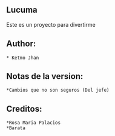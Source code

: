Lucuma
----
Este es un proyecto para divertirme

Author:
-------
    * Ketmo Jhan 



Notas de la version:
--------------------
    *Cambios que no son seguros (Del jefe)

Creditos:
---------
    *Rosa Maria Palacios
    *Barata

